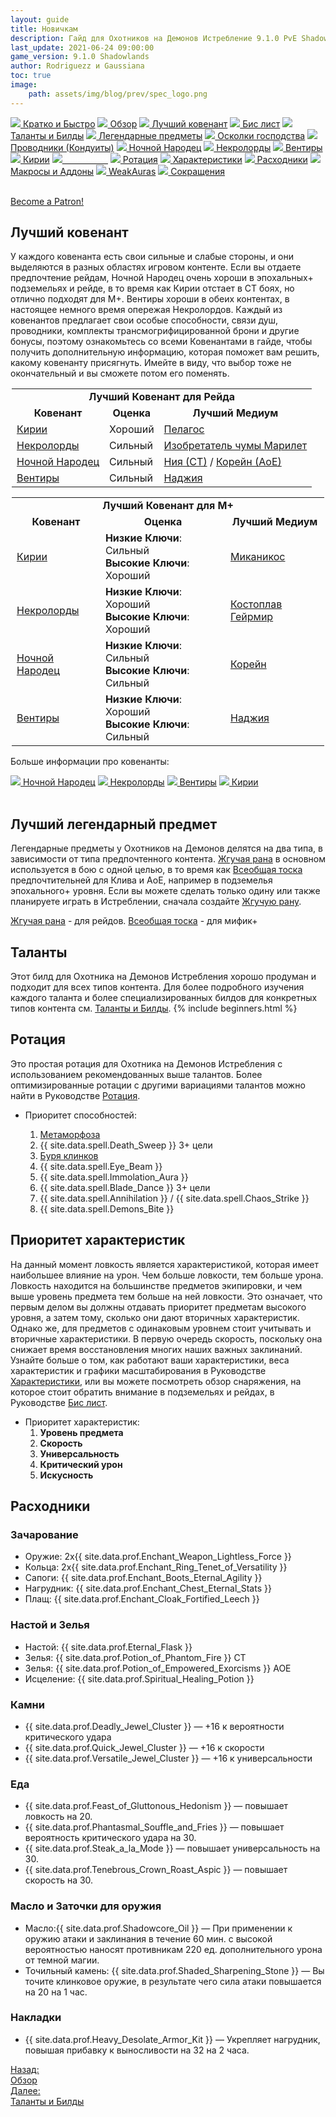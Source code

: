```yaml
---
layout: guide
title: Новичкам
description: Гайд для Охотников на Демонов Истребление 9.1.0 PvE Shadowlands
last_update: 2021-06-24 09:00:00
game_version: 9.1.0 Shadowlands 
author: Rodriguezz и Gaussiana
toc: true
image:
    path: assets/img/blog/prev/spec_logo.png
---
```


<div id="smooth-nav-outer">
<a href="{{ site.url }}/guide/havoc/quick_faq.html"><img src="https://wow.zamimg.com/images/wow/icons/medium/wow_token01.jpg"> Кратко и Быстро</a>
<a href="{{ site.url }}/guide/havoc/overview.html"><img src="https://wow.zamimg.com/images/wow/icons/medium/inv_misc_spyglass_02.jpg"> Обзор</a>
<a href="{{ site.url }}/guide/havoc/best-covenant-shadowlands.html"><img src="https://wow.zamimg.com/images/wow/icons/medium/achievement_mythicdungeons_shadowlands.jpg"> Лучший ковенант</a>
<a href="{{ site.url }}/guide/havoc/gear.html"><img src="https://wow.zamimg.com/images/wow/icons/medium/inv_chest_chain_03.jpg"> Бис лист</a>
<a href="{{ site.url }}/guide/havoc/talent-builds.html"><img src="https://wow.zamimg.com/images/wow/icons/medium/ability_marksmanship.jpg"> Таланты и Билды</a>
<a href="{{ site.url }}/guide/havoc/legendaries-shadowlands.html"><img src="https://wow.zamimg.com/images/wow/icons/medium/runesmith_icon.jpg"> Легендарные предметы</a>
<a href="{{ site.url }}/guide/havoc/domination-set-bonuses.html"><img src="https://wow.zamimg.com/images/wow/icons/medium/wow_token01.jpg"> Осколки господства</a>
<a href="{{ site.url }}/guide/havoc/conduits-shadowlands.html"><img src="https://wow.zamimg.com/images/wow/icons/medium/ability_rogue_rollthebones02.jpg"> Проводники (Кондуиты)</a>
<a href="{{ site.url }}/guide/havoc/night-fae.html"><img src="https://wow.zamimg.com/images/wow/icons/medium/ui_sigil_nightfae.jpg"> Ночной Народец</a>
<a href="{{ site.url }}/guide/havoc/necrolord.html"><img src="https://wow.zamimg.com/images/wow/icons/medium/ui_sigil_necrolord.jpg"> Некролорды</a>
<a href="{{ site.url }}/guide/havoc/venthyr.html"><img src="https://wow.zamimg.com/images/wow/icons/medium/ui_sigil_venthyr.jpg"> Вентиры</a>
<a href="{{ site.url }}/guide/havoc/kyrian.html"><img src="https://wow.zamimg.com/images/wow/icons/medium/ui_sigil_kyrian.jpg"> Кирии</a>
<a href="{{ site.url }}/guide/havoc/beginners.html"><img src="https://wow.zamimg.com/images/wow/icons/medium/spell_lifegivingseed.jpg"><span style="color: white;"> Новичкам</span></a>
<a href="{{ site.url }}/guide/havoc/rotation-priority.html"><img src="https://wow.zamimg.com/images/wow/icons/medium/spell_mekkatorque_bot_bluegear.jpg"> Ротация</a>
<a href="{{ site.url }}/guide/havoc/stats.html"><img src="https://wow.zamimg.com/images/wow/icons/medium/inv_inscription_80_warscroll_intellect.jpg"> Характеристики</a>
<a href="{{ site.url }}/guide/havoc/consumables.html"><img src="https://wow.zamimg.com/images/wow/icons/medium/inv_potion_92.jpg"> Расходники</a>
<a href="{{ site.url }}/guide/havoc/macros-addons.html"><img src="https://wow.zamimg.com/images/wow/icons/medium/inv_eng_gearspringparts.jpg"> Макросы и Аддоны</a>
<a href="{{ site.url }}/guide/havoc/weakauras.html"><img src="https://wow.zamimg.com/images/wow/icons/medium/spell_holy_auramastery.jpg"> WeakAuras</a>
<a href="{{ site.url }}/guide/havoc/common-terms.html"><img src="https://wow.zamimg.com/images/wow/icons/medium/ui_chat.jpg"> Сокращения</a>
</div>
<br>

<a href="https://www.patreon.com/bePatron?u=43917749"  data-patreon-widget-type="become-patron-button">Become a Patron!</a><script async src="https://c6.patreon.com/becomePatronButton.bundle.js"></script>

## Лучший ковенант

У каждого ковенанта есть свои сильные и слабые стороны, и они выделяются в разных областях игровом контенте. Если вы отдаете предпочтение рейдам, 
<span class="c12">Ночной Народец</span> очень хороши в эпохальных+ подземельях и рейде, в то время как <span class="c8">Кирии</span> отстает в СТ боях, но отлично подходят для М+. 
<span class="q10">Вентиры</span> хороши в обеих контентах, в настоящее немного время опережая <span class="r3">Некролордов</span>. Каждый из ковенантов предлагает свои особые способности, связи душ, 
проводники, комплекты трансмогрифицированной брони и другие бонусы, поэтому ознакомьтесь со всеми Ковенантами в гайде, чтобы получить дополнительную информацию, 
которая поможет вам решить, какому ковенанту присягнуть. Имейте в виду, что выбор тоже не окончательный и вы сможете потом его поменять.

<div class="table-box" markdown="1">

<div style="text-align: -webkit-center;">
<table class="grid" style="width: 500px;">
<tbody>
<tr>
<td colspan="3" style="text-align: center;"><b>Лучший Ковенант для Рейда</b></td>
</tr>
<tr>
<td style="text-align: center;"><b>Ковенант</b></td>
<td style="text-align: center;"><b>Оценка</b></td>
<td style="text-align: center;"><b>Лучший Медиум</b></td>
</tr>
<tr>
<td><span class="q8"><a href="{{ site.url }}/guide/havoc/kyrian.html">Кирии</a></span></td>
<td>Хороший</td>
<td><a href="https://ru.wowhead.com/soulbind-calc/embed/kyrian/pelagos/demon-hunter/AwaWZpYTBS0fCBUszwgldg4IIxUq-gglKu8INXYACA">Пелагос</a></td>
</tr>
<tr>
<td>
<a href="{{ site.url }}/guide/havoc/necrolord.html"><span class="r3">Некролорды</span></a></td>
<td>Сильный</td>
<td><a href="https://ru.wowhead.com/soulbind-calc/embed/necrolord/plague-deviser-marileth/demon-hunter/AwaWZr4BJStvCBMFLR8IFTBfCCUszwgiFSr6CCUq7wg">Изобретатель чумы Марилет</a></td>
</tr>
<tr>
<td><span class="q4"><a href="{{ site.url }}/guide/havoc/night-fae.html">Ночной Народец</a></span></td>
<td>Сильный</td>
<td><a href="https://ru.wowhead.com/soulbind-calc/embed/night-fae/niya/demon-hunter/AwaW5ZYBBStvCBIFLR8IJSzPCCMVKvoIJSrvCDV2AAg">Ния (СТ)</a> / 
<a href="https://ru.wowhead.com/soulbind-calc/embed/night-fae/korayn/demon-hunter/AwaW6pYBBStvCBIFLR8IJUEmCCMVKvoIJSrvCDV2AAg">Корейн (АоЕ)</a></td>
</tr>
<tr>
<td><span class="q10"><a href="{{ site.url }}/guide/havoc/venthyr.html">Вентиры</a></span></td>
<td>Сильный</td>
<td><a href="https://ru.wowhead.com/soulbind-calc/embed/venthyr/nadjia-the-mistblade/demon-hunter/AwaWr74DBStvCBUrkwglLM0IEgUtHwglLM8IIhUq-gg1Ku8I">Наджия</a></td>
</tr>
</tbody>
</table>
</div>

</div>

<div class="table-box" markdown="1">

<div style="text-align: -webkit-center;">
<table class="grid" style="width: 500px;">
<tbody>
<tr>
<td colspan="3" style="text-align: center;"><b>Лучший Ковенант для М+</b></td>
</tr>
<tr>
<td style="text-align: center;"><b>Ковенант</b></td>
<td style="text-align: center;"><b>Оценка</b>
</td>
<td style="text-align: center;"><b>Лучший Медиум</b></td>
</tr>
<tr>
<td><span class="q8"><a href="{{ site.url }}/guide/havoc/kyrian.html">Кирии</a></span></td>
<td><b>Низкие Ключи</b>: Сильный<br><b>Высокие Ключи</b>: Хороший</td>
<td><a href="https://ru.wowhead.com/soulbind-calc/embed/kyrian/forgelite-prime-mikanikos/demon-hunter/AwaWapYBBStvCBIFLR8IJS-3CCMVKvoIJSrvCDV2AAg">Миканикос</a></td>
</tr>
<tr>
<td><a href="{{ site.url }}/guide/havoc/necrolord.html"><span class="r3">Некролорды</span></a></td>
<td><b>Низкие Ключи</b>: Хороший<br><b>Высокие Ключи</b>: Хороший</td>
<td><a href="https://ru.wowhead.com/soulbind-calc/embed/necrolord/bonesmith-heirmir/demon-hunter/AwaW6pYBBStvCBIFLR8IJTBfCCMVKvoIJSrvCDV2AAg">Костоплав Гейрмир</a></td>
</tr>
<tr>
<td><span class="q4"><a href="{{ site.url }}/guide/havoc/night-fae.html">Ночной Народец</a></span></td>
<td><b>Низкие Ключи</b>: Сильный<br><b>Высокие Ключи</b>: Сильный</td>
<td><a href="https://ru.wowhead.com/soulbind-calc/embed/night-fae/korayn/demon-hunter/AwaW6pYBBStvCBIFLR8IJUEmCCMVKvoIJSrvCDV2AAg">Корейн</a></td>
</tr>
<tr>
<td><span class="q10"><a href="{{ site.url }}/guide/havoc/venthyr.html">Вентиры</a></span></td>
<td><b>Низкие Ключи</b>: Хороший<br><b>Высокие Ключи</b>: Сильный</td>
<td><a href="https://ru.wowhead.com/soulbind-calc/embed/venthyr/nadjia-the-mistblade/demon-hunter/AwaWqpYCBStvCCUszQgSBS0fCCUszwgiFSr6CCUq7wg">Наджия</a></td>
</tr>
</tbody>
</table>
</div>

</div>

Больше информации про ковенанты:

<div id="smooth-nav-coven">
<a class="c12 cta-button" href="{{ site.url }}/guide/havoc/night-fae.html" style="border-color: #a330c9"><img src="https://wow.zamimg.com/images/wow/icons/medium/ui_sigil_nightfae.jpg"> Ночной Народец</a>
<a class="r3 cta-button" href="{{ site.url }}/guide/havoc/necrolord.html" style="border-color: #40bf40"><img src="https://wow.zamimg.com/images/wow/icons/medium/ui_sigil_necrolord.jpg"> Некролорды</a>
<a class="q10 cta-button" href="{{ site.url }}/guide/havoc/venthyr.html" style="border-color: #ff4040"><img src="https://wow.zamimg.com/images/wow/icons/medium/ui_sigil_venthyr.jpg"> Вентиры</a>
<a class="c8 cta-button" href="{{ site.url }}/guide/havoc/kyrian.html" style="border-color: #68ccef"><img src="https://wow.zamimg.com/images/wow/icons/medium/ui_sigil_kyrian.jpg"> Кирии</a>
</div>

<br>

## Лучший легендарный предмет 

Легендарные предметы у Охотников на Демонов делятся на два типа, в зависимости от типа предпочтенного контента. [Жгучая рана](https://ru.wowhead.com/spell=346279) в основном используется в бою с одной целью, 
в то время как [Всеобщая тоска](https://ru.wowhead.com/spell=337504) предпочтительней для Клива и АоЕ, например в подземелья эпохального+ уровня. Если вы можете сделать только одину или 
также планируете играть в Истреблении, сначала создайте [Жгучую рану](https://ru.wowhead.com/spell=346279).

[Жгучая рана](https://ru.wowhead.com/spell=346279) - для рейдов.
[Всеобщая тоска](https://ru.wowhead.com/spell=337504) - для мифик+

## Таланты
	   
Этот билд для Охотника на Демонов Истребления хорошо продуман и подходит для всех типов контента. Для более подробного изучения каждого таланта и более специализированных билдов для конкретных типов контента см. <a href="{{ site.url }}/guide/havoc/talent-builds.html"> Таланты и Билды</a>.
{% include beginners.html %} 
  <br>

## Ротация

Это простая ротация для Охотника на Демонов Истребления с использованием рекомендованных выше талантов. Более оптимизированные ротации с другими вариациями талантов можно найти в Руководстве <a href="{{ site.url }}/guide/havoc/rotation-priority.html"> Ротация</a>.
<br>
- Приоритет способностей:

	1. [Метаморфоза](https://ru.wowhead.com/spell=191427)
	1. {{ site.data.spell.Death_Sweep }} 3+ цели
	1. [Буря клинков](https://ru.wowhead.com/spell=342817)
    1. {{ site.data.spell.Eye_Beam }}
	1. {{ site.data.spell.Immolation_Aura }} 
	1. {{ site.data.spell.Blade_Dance }} 3+ цели
    1. {{ site.data.spell.Annihilation }} / {{ site.data.spell.Chaos_Strike }}
    1. {{ site.data.spell.Demons_Bite }}
		
## Приоритет характеристик

На данный момент ловкость является характеристикой, которая имеет наибольшее влияние на урон. Чем больше ловкости, тем больше урона. Ловкость находится на большинстве предметов экипировки, и чем выше уровень предмета тем больше на ней ловкости. Это означает, что первым делом вы должны отдавать приоритет предметам высокого уровня, а затем тому, сколько они дают вторичных характеристик. Однако же, для предметов с одинаковым уровнем стоит учитывать и вторичные характеристики. В первую очередь скорость, поскольку она снижает время восстановления многих наших важных заклинаний. Узнайте больше о том, как работают ваши характеристики, веса характеристик и графики масштабирования в Руководстве <a href="{{ site.url }}/guide/havoc/stats.html">Характеристики</a>, или вы можете посмотреть обзор снаряжения, на которое стоит обратить внимание в подземельях и рейдах, в Руководстве <a href="{{ site.url }}/guide/havoc/consumables.html"> Бис лист</a>.  

- Приоритет характеристик:
	1. **Уровень предмета**
	1. **Скорость**
    1. **Универсальность**
    1. **Критический урон**
    1. **Искусность**

## Расходники

### Зачарование

<ul>
<li>Оружие: 2х{{ site.data.prof.Enchant_Weapon_Lightless_Force }}</li>
<li>Кольца: 2х{{ site.data.prof.Enchant_Ring_Tenet_of_Versatility }}</li>
<li>Сапоги: {{ site.data.prof.Enchant_Boots_Eternal_Agility }}</li>
<li>Нагрудник: {{ site.data.prof.Enchant_Chest_Eternal_Stats }}</li>
<li>Плащ: {{ site.data.prof.Enchant_Cloak_Fortified_Leech }}</li>
</ul>

### Настой и  Зелья
<ul>
<li>Настой: {{ site.data.prof.Eternal_Flask }}</li>
<li>Зелья: {{ site.data.prof.Potion_of_Phantom_Fire }} СТ</li>
<li>Зелья: {{ site.data.prof.Potion_of_Empowered_Exorcisms }} АОЕ</li>
<li>Исцеление: {{ site.data.prof.Spiritual_Healing_Potion }} </li>
</ul>

### Камни

* {{ site.data.prof.Deadly_Jewel_Cluster }} — +16 к вероятности критического удара
* {{ site.data.prof.Quick_Jewel_Cluster }} — +16 к скорости
* {{ site.data.prof.Versatile_Jewel_Cluster }} — +16 к универсальности

### Еда

* {{ site.data.prof.Feast_of_Gluttonous_Hedonism }} —  повышает ловкость на 20.
* {{ site.data.prof.Phantasmal_Souffle_and_Fries }} —  повышает вероятность критического удара на 30. 
* {{ site.data.prof.Steak_a_la_Mode }} — повышает  универсальность на 30. 
* {{ site.data.prof.Tenebrous_Crown_Roast_Aspic }} — повышает скорость на 30.

### Масло и Заточки для оружия

* Масло:{{ site.data.prof.Shadowcore_Oil }} — При применении к оружию атаки и заклинания в течение 60 мин. с высокой вероятностью наносят противникам 220 ед. дополнительного урона от темной магии. 
* Точильный камень: {{ site.data.prof.Shaded_Sharpening_Stone }} — Вы точите клинковое оружие, в результате чего сила атаки повышается на 20 на 1 час.

### Накладки 

* {{ site.data.prof.Heavy_Desolate_Armor_Kit }} — Укрепляет нагрудник, повышая прибавку к выносливости на 32 на 2 часа.


<div class="minibox minibox-left"><a href="{{ site.url }}/guide/havoc/overview.html">Назад:<br>Обзор</a></div>
<div class="minibox"><a href="{{ site.url }}/guide/havoc/talent-builds.html">Далее:<br>Таланты и Билды</a></div>












